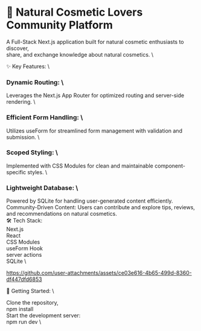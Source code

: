 # 🌿 Natural Cosmetic Lovers Community Platform
A Full-Stack Next.js application built for natural cosmetic enthusiasts to discover, \
share, and exchange knowledge about natural cosmetics. \

✨ Key Features: \
### Dynamic Routing: \ 
Leverages the Next.js App Router for optimized routing and server-side rendering. \
### Efficient Form Handling: \
Utilizes useForm for streamlined form management with validation and submission. \
### Scoped Styling: \ 
Implemented with CSS Modules for clean and maintainable component-specific styles. \
### Lightweight Database: \ 
Powered by SQLite for handling user-generated content efficiently. \
Community-Driven Content: Users can contribute and explore tips, reviews, and recommendations on natural cosmetics. \
🛠 Tech Stack: \
Next.js \
React \
CSS Modules \
useForm Hook \
server actions \
SQLite \


https://github.com/user-attachments/assets/ce03e616-4b65-499d-8360-df447dfd6853



🚀 Getting Started: \

Clone the repository, \
npm install \
Start the development server: \
npm run dev \
